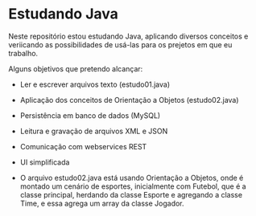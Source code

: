 # Estudando Java

Neste repositório estou estudando Java, aplicando diversos conceitos e veriicando as possibilidades de usá-las 
para os prejetos em que eu trabalho.

Alguns objetivos que pretendo alcançar:

- Ler e escrever arquivos texto (estudo01.java)
- Aplicação dos conceitos de Orientação a Objetos (estudo02.java)
- Persistência em banco de dados (MySQL)
- Leitura e gravação de arquivos XML e JSON
- Comunicação com webservices REST
- UI simplificada

- O arquivo estudo02.java está usando Orientação a Objetos, onde é montado um 
cenário de esportes, inicialmente com Futebol, que é a classe principal, herdando 
da classe Esporte e agregando a classe Time, e essa agrega um array da classe Jogador.
